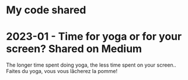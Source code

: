 # My code shared
# 2023-01 - Time for yoga or for your screen? Shared on Medium
The longer time spent doing yoga, the less time spent on your screen.. Faites du yoga, vous vous lâcherez la pomme!
